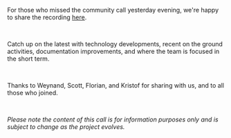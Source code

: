 For those who missed the community call yesterday evening, we're happy to share the recording [here](https://forum.threefold.io/t/june-01-2023-threefold-community-call-recording/3966).

<br/>

Catch up on the latest with technology developments, recent on the ground activities, documentation improvements, and where the team is focused in the short term.

<br/>

Thanks to Weynand, Scott, Florian, and Kristof for sharing with us, and to all those who joined.

<br/>

*Please note the content of this call is for information purposes only and is subject to change as the project evolves.*